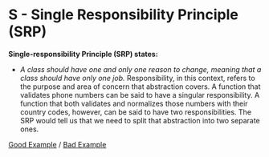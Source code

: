 # S - Single Responsibility Principle (SRP)

**Single-responsibility Principle (SRP) states:**

- _A class should have one and only one reason to change, meaning that a class should have only one job._
  Responsibility, in this context, refers to the purpose and area of concern that abstraction covers. A function that validates phone numbers can be said to have a singular responsibility. A function that both validates and normalizes those numbers with their country codes, however, can be said to have two responsibilities. The SRP would tell us that we need to split that abstraction into two separate ones.

[Good Example](https://github.com/Andrey-Valciuc/clean_code/tree/main/clean_code/examples/SOLID/SingleResponsibility/good) / [Bad Example](https://github.com/Andrey-Valciuc/clean_code/tree/main/clean_code/examples/SOLID/SingleResponsibility/bad)
